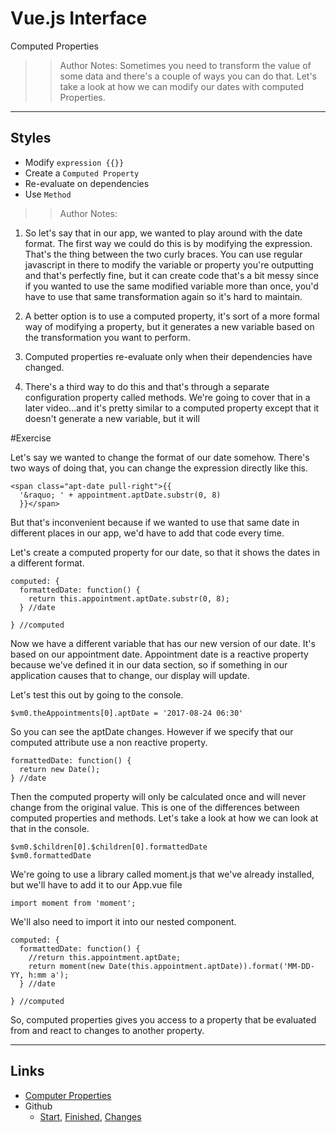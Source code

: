 <!-- .slide: data-state="title" -->
# Vue.js Interface
Computed Properties

>> Author Notes: Sometimes you need to transform the value of some data and there's a couple of ways you can do that. Let's take a look at how we can modify our dates with computed Properties.

---
## Styles

- Modify `expression {{}}`
- Create a `Computed Property`
- Re-evaluate on dependencies
- Use `Method`

>> Author Notes:

1. So let's say that in our app, we wanted to play around with the date format. The first way we could do this is by modifying the expression. That's the thing between the two curly braces. You can use regular javascript in there to modify the variable or property you're outputting and that's perfectly fine, but it can create code that's a bit messy since if you wanted to use the same modified variable more than once, you'd have to use that same transformation again so it's hard to maintain.

1. A better option is to use a computed property, it's sort of a more formal way of modifying a property, but it generates a new variable based on the transformation you want to perform.

1. Computed properties re-evaluate only when their dependencies have changed.

1. There's a third way to do this and that's through a separate configuration property called methods. We're going to cover that in a later video...and it's pretty similar to a computed property except that it doesn't generate a new variable, but it will

#Exercise

Let's say we wanted to change the format of our date somehow. There's two ways of doing that, you can change the expression directly like this.

```
<span class="apt-date pull-right">{{
  '&raquo; ' + appointment.aptDate.substr(0, 8)
  }}</span>
```

But that's inconvenient because if we wanted to use that same date in different places in our app, we'd have to add that code every time.

Let's create a computed property for our date, so that it shows the dates in a different format.

```
computed: {
  formattedDate: function() {
    return this.appointment.aptDate.substr(0, 8);
  } //date

} //computed  
```

Now we have a different variable that has our new version of our date. It's based on our appointment date. Appointment date is a reactive property because we've defined it in our data section, so if something in our application causes that to change, our display will update.

Let's test this out by going to the console.

`$vm0.theAppointments[0].aptDate = '2017-08-24 06:30'`

So you can see the aptDate changes. However if we specify that our computed attribute use a non reactive property.

```
formattedDate: function() {
  return new Date();
} //date
```

Then the computed property will only be calculated once and will never change from the original value. This is one of the differences between computed properties and methods. Let's take a look at how we can look at that in the console.

```
$vm0.$children[0].$children[0].formattedDate
$vm0.formattedDate
```

We're going to use a library called moment.js that we've already installed, but we'll have to add it to our App.vue file

```
import moment from 'moment';
```

We'll also need to import it into our nested component.

```
computed: {
  formattedDate: function() {
    //return this.appointment.aptDate;
    return moment(new Date(this.appointment.aptDate)).format('MM-DD-YY, h:mm a');
  } //date

} //computed  
```

So, computed properties gives you access to a property that be evaluated from and react to changes to another property.

---

## Links
- [Computer Properties](https://vuejs.org/v2/guide/computed.html)
- Github
  - [Start](https://github.com/planetoftheweb/vueinterface/tree/03_04b), [Finished](https://github.com/planetoftheweb/vueinterface/tree/03_04e), [Changes](https://github.com/planetoftheweb/vueinterface/compare/03_03e...03_04e)
